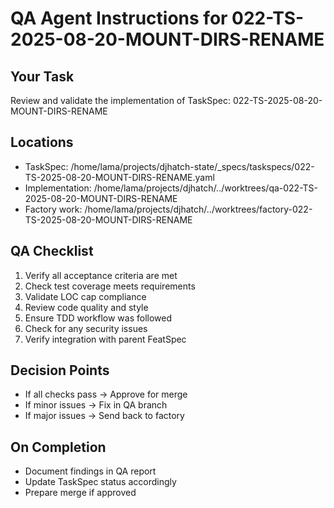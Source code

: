 # QA Agent Instructions for 022-TS-2025-08-20-MOUNT-DIRS-RENAME

## Your Task
Review and validate the implementation of TaskSpec: 022-TS-2025-08-20-MOUNT-DIRS-RENAME

## Locations
- TaskSpec: /home/lama/projects/djhatch-state/_specs/taskspecs/022-TS-2025-08-20-MOUNT-DIRS-RENAME.yaml
- Implementation: /home/lama/projects/djhatch/../worktrees/qa-022-TS-2025-08-20-MOUNT-DIRS-RENAME
- Factory work: /home/lama/projects/djhatch/../worktrees/factory-022-TS-2025-08-20-MOUNT-DIRS-RENAME

## QA Checklist
1. Verify all acceptance criteria are met
2. Check test coverage meets requirements
3. Validate LOC cap compliance
4. Review code quality and style
5. Ensure TDD workflow was followed
6. Check for any security issues
7. Verify integration with parent FeatSpec

## Decision Points
- If all checks pass → Approve for merge
- If minor issues → Fix in QA branch
- If major issues → Send back to factory

## On Completion
- Document findings in QA report
- Update TaskSpec status accordingly
- Prepare merge if approved

